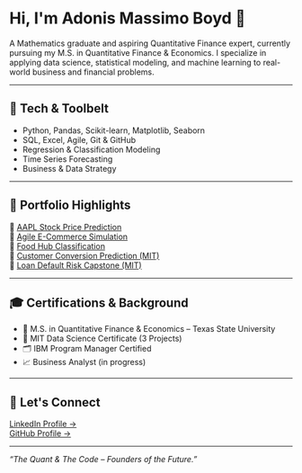 # Hi, I'm Adonis Massimo Boyd 👋

A Mathematics graduate and aspiring Quantitative Finance expert, currently pursuing my M.S. in Quantitative Finance & Economics. I specialize in applying data science, statistical modeling, and machine learning to real-world business and financial problems.

---

## 🔧 Tech & Toolbelt
- Python, Pandas, Scikit-learn, Matplotlib, Seaborn
- SQL, Excel, Agile, Git & GitHub
- Regression & Classification Modeling
- Time Series Forecasting
- Business & Data Strategy

---

## 📁 Portfolio Highlights

🔹 [AAPL Stock Price Prediction](https://github.com/massimoboyd/aapl-stock-price-prediction)  
🔹 [Agile E-Commerce Simulation](https://github.com/massimoboyd/agile-ecommerce-backend)  
🔹 [Food Hub Classification](https://github.com/massimoboyd/foodhub-classification)  
🔹 [Customer Conversion Prediction (MIT)](https://github.com/massimoboyd/customer-prediction)  
🔹 [Loan Default Risk Capstone (MIT)](https://github.com/massimoboyd/loan-default-risk-capstone)

---

## 🎓 Certifications & Background

- 📘 M.S. in Quantitative Finance & Economics – Texas State University  
- 🧠 MIT Data Science Certificate (3 Projects)  
- 🗂 IBM Program Manager Certified  
- 📈 Business Analyst (in progress)

---

## 🔗 Let's Connect
[LinkedIn Profile →](https://www.linkedin.com/in/adonis-boyd)  
[GitHub Profile →](https://github.com/massimoboyd)

---
*“The Quant & The Code – Founders of the Future.”*
